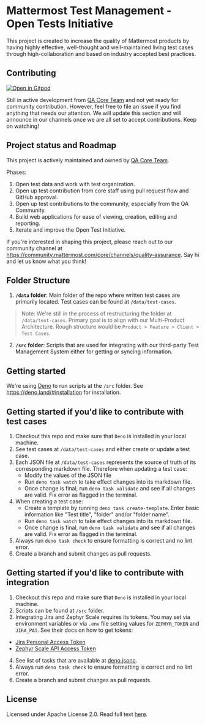 # Mattermost Test Management - Open Tests Initiative

This project is created to increase the quality of Mattermost products by having highly effective, well-thought and well-maintained living test cases through high-collaboration and based on industry accepted best practices.

## Contributing
[![Open in Gitpod](https://gitpod.io/button/open-in-gitpod.svg)](https://gitpod.io/#https://github.com/mattermost/mattermost-test-management)

Still in active development from [QA Core Team](https://github.com/orgs/mattermost/teams/qa-core-team) and not yet ready for community contribution. However, feel free to file an issue if you find anything that needs our attention. We will update this section and will announce in our channels once we are all set to accept contributions. Keep on watching!

## Project status and Roadmap
This project is actively maintained and owned by [QA Core Team](https://github.com/orgs/mattermost/teams/qa-core-team).

Phases:
1. Open test data and work with test organization.
2. Open up test contribution from core staff using pull request flow and GitHub approval.
3. Open up test contributions to the community, especially from the QA Community.
4. Build web applications for ease of viewing, creation, editing and reporting.
5. Iterate and improve the Open Test Initiative.

If you're interested in shaping this project, please reach out to our community channel at https://community.mattermost.com/core/channels/quality-assurance. Say hi and let us know what you think!

## Folder Structure
1. __`/data` folder__: Main folder of the repo where written test cases are primarily located. Test cases can be found at `/data/test-cases`.

> Note: We're still in the process of restructuring the folder at `/data/test-cases`. Primary goal is to align with our Multi-Product Architecture. Rough structure would be `Product > Feature > Client > Test Cases`.

2. __`/src` folder__: Scripts that are used for integrating with our third-party Test Management System either for getting or syncing information.

## Getting started
We're using [Deno](https://deno.land/) to run scripts at the `/src` folder. See https://deno.land/#installation for installation.

## Getting started if you'd like to contribute with test cases
1. Checkout this repo and make sure that `Deno` is installed in your local machine.
2. See test cases at `/data/test-cases` and either create or update a test case.
3. Each JSON file at `/data/test-cases` represents the source of truth of its corresponding markdown file. Therefore when updating a test case:
    - Modify the values of the JSON file
    - Run `deno task watch` to take effect changes into its markdown file.
    - Once change is final, run `deno task validate` and see if all changes are valid. Fix error as flagged in the terminal.
4. When creating a test case:
    - Create a template by running `deno task create-template`. Enter basic information like "Test title", "folder" and/or "folder name".
    - Run `deno task watch` to take effect changes into its markdown file.
    - Once change is final, run `deno task validate` and see if all changes are valid. Fix error as flagged in the terminal.
5. Always run `deno task check` to ensure formatting is correct and no lint error. 
6. Create a branch and submit changes as pull requests.


## Getting started if you'd like to contribute with integration
1. Checkout this repo and make sure that `Deno` is installed in your local machine.
2. Scripts can be found at `/src` folder.
3. Integrating Jira and Zephyr Scale requires its tokens. You may set via environment variables or via `.env` file setting values for `ZEPHYR_TOKEN` and `JIRA_PAT`. See their docs on how to get tokens:
- [Jira Personal Access Token](https://confluence.atlassian.com/enterprise/using-personal-access-tokens-1026032365.html)
- [Zephyr Scale API Access Token](https://support.smartbear.com/zephyr-scale-cloud/docs/rest-api/generating-api-access-tokens.html)
4. See list of tasks that are available at [deno.jsonc]([here](https://github.com/mattermost/mattermost-test-management/blob/main/deno.jsonc)).
5. Always run `deno task check` to ensure formatting is correct and no lint error.
6. Create a branch and submit changes as pull requests.

## License
Licensed under Apache License 2.0. Read full text [here](https://github.com/mattermost/mattermost-test-management/blob/main/LICENSE.txt).
